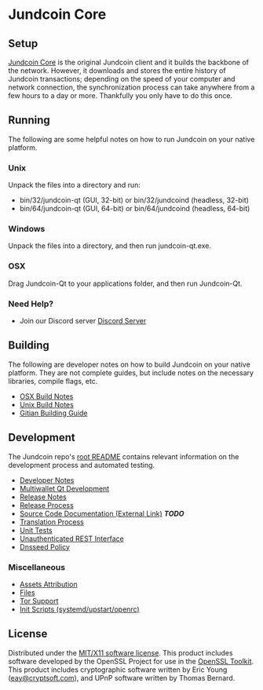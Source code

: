 Jundcoin Core
=====================

Setup
---------------------
[Jundcoin Core](https://www.jundcoin.com) is the original Jundcoin client and it builds the backbone of the network. However, it downloads and stores the entire history of Jundcoin transactions; depending on the speed of your computer and network connection, the synchronization process can take anywhere from a few hours to a day or more. Thankfully you only have to do this once.

Running
---------------------
The following are some helpful notes on how to run Jundcoin on your native platform.

### Unix

Unpack the files into a directory and run:

- bin/32/jundcoin-qt (GUI, 32-bit) or bin/32/jundcoind (headless, 32-bit)
- bin/64/jundcoin-qt (GUI, 64-bit) or bin/64/jundcoind (headless, 64-bit)

### Windows

Unpack the files into a directory, and then run jundcoin-qt.exe.

### OSX

Drag Jundcoin-Qt to your applications folder, and then run Jundcoin-Qt.

### Need Help?

* Join our Discord server [Discord Server](https://discordapp.com/invite/9nzt37V)

Building
---------------------
The following are developer notes on how to build Jundcoin on your native platform. They are not complete guides, but include notes on the necessary libraries, compile flags, etc.

- [OSX Build Notes](build-osx.md)
- [Unix Build Notes](build-unix.md)
- [Gitian Building Guide](gitian-building.md)

Development
---------------------
The Jundcoin repo's [root README](https://github.com/jdcgame/Jundcoin/blob/master/README.md) contains relevant information on the development process and automated testing.

- [Developer Notes](developer-notes.md)
- [Multiwallet Qt Development](multiwallet-qt.md)
- [Release Notes](release-notes.md)
- [Release Process](release-process.md)
- [Source Code Documentation (External Link)](https://dev.visucore.com/bitcoin/doxygen/) ***TODO***
- [Translation Process](translation_process.md)
- [Unit Tests](unit-tests.md)
- [Unauthenticated REST Interface](REST-interface.md)
- [Dnsseed Policy](dnsseed-policy.md)

### Miscellaneous
- [Assets Attribution](assets-attribution.md)
- [Files](files.md)
- [Tor Support](tor.md)
- [Init Scripts (systemd/upstart/openrc)](init.md)

License
---------------------
Distributed under the [MIT/X11 software license](http://www.opensource.org/licenses/mit-license.php).
This product includes software developed by the OpenSSL Project for use in the [OpenSSL Toolkit](https://www.openssl.org/). This product includes
cryptographic software written by Eric Young ([eay@cryptsoft.com](mailto:eay@cryptsoft.com)), and UPnP software written by Thomas Bernard.
